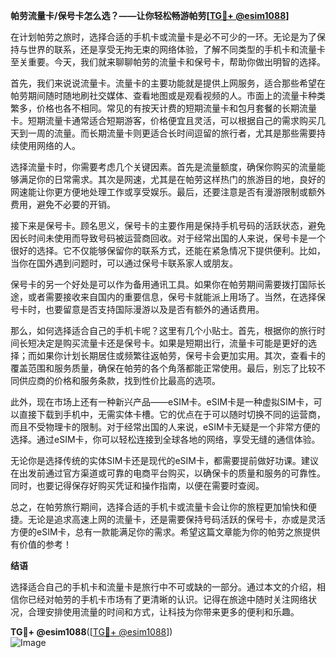 **帕劳流量卡/保号卡怎么选？——让你轻松畅游帕劳[[TG💪+ @esim1088](https://t.me/s/esim1088)]**

在计划帕劳之旅时，选择合适的手机卡或流量卡是必不可少的一环。无论是为了保持与世界的联系，还是享受无拘无束的网络体验，了解不同类型的手机卡和流量卡至关重要。今天，我们就来聊聊帕劳的流量卡和保号卡，帮助你做出明智的选择。

首先，我们来说说流量卡。流量卡的主要功能就是提供上网服务，适合那些希望在帕劳期间随时随地刷社交媒体、查看地图或是观看视频的人。市面上的流量卡种类繁多，价格也各不相同。常见的有按天计费的短期流量卡和包月套餐的长期流量卡。短期流量卡通常适合短期游客，价格便宜且灵活，可以根据自己的需求购买几天到一周的流量。而长期流量卡则更适合长时间逗留的旅行者，尤其是那些需要持续使用网络的人。

选择流量卡时，你需要考虑几个关键因素。首先是流量额度，确保你购买的流量能够满足你的日常需求。其次是网速，尤其是在帕劳这样热门的旅游目的地，良好的网速能让你更方便地处理工作或享受娱乐。最后，还要注意是否有漫游限制或额外费用，避免不必要的开销。

接下来是保号卡。顾名思义，保号卡的主要作用是保持手机号码的活跃状态，避免因长时间未使用而导致号码被运营商回收。对于经常出国的人来说，保号卡是一个很好的选择。它不仅能够保留你的联系方式，还能在紧急情况下提供便利。比如，当你在国外遇到问题时，可以通过保号卡联系家人或朋友。

保号卡的另一个好处是可以作为备用通讯工具。如果你在帕劳期间需要拨打国际长途，或者需要接收来自国内的重要信息，保号卡就能派上用场了。当然，在选择保号卡时，也要留意是否支持国际漫游以及是否有额外的通话费用。

那么，如何选择适合自己的手机卡呢？这里有几个小贴士。首先，根据你的旅行时间长短决定是购买流量卡还是保号卡。如果是短期出行，流量卡可能是更好的选择；而如果你计划长期居住或频繁往返帕劳，保号卡会更加实用。其次，查看卡的覆盖范围和服务质量，确保在帕劳的各个角落都能正常使用。最后，别忘了比较不同供应商的价格和服务条款，找到性价比最高的选项。

此外，现在市场上还有一种新兴产品——eSIM卡。eSIM卡是一种虚拟SIM卡，可以直接下载到手机中，无需实体卡槽。它的优点在于可以随时切换不同的运营商，而且不受物理卡的限制。对于经常出国的人来说，eSIM卡无疑是一个非常方便的选择。通过eSIM卡，你可以轻松连接到全球各地的网络，享受无缝的通信体验。

无论你是选择传统的实体SIM卡还是现代的eSIM卡，都需要提前做好功课。建议在出发前通过官方渠道或可靠的电商平台购买，以确保卡的质量和服务的可靠性。同时，也要记得保存好购买凭证和操作指南，以便在需要时查阅。

总之，在帕劳旅行期间，选择合适的手机卡或流量卡会让你的旅程更加愉快和便捷。无论是追求高速上网的流量卡，还是需要保持号码活跃的保号卡，亦或是灵活方便的eSIM卡，总有一款能满足你的需求。希望这篇文章能为你的帕劳之旅提供有价值的参考！

**结语**

选择适合自己的手机卡和流量卡是旅行中不可或缺的一部分。通过本文的介绍，相信你已经对帕劳的手机卡市场有了更清晰的认识。记得在旅途中随时关注网络状况，合理安排使用流量的时间和方式，让科技为你带来更多的便利和乐趣。

**TG💪+ @esim1088**([[TG💪+ @esim1088](https://t.me/s/esim1088)])  
![Image](https://i.postimg.cc/4NQfJmqS/Snipaste-2025-05-13-00-14-12.png)